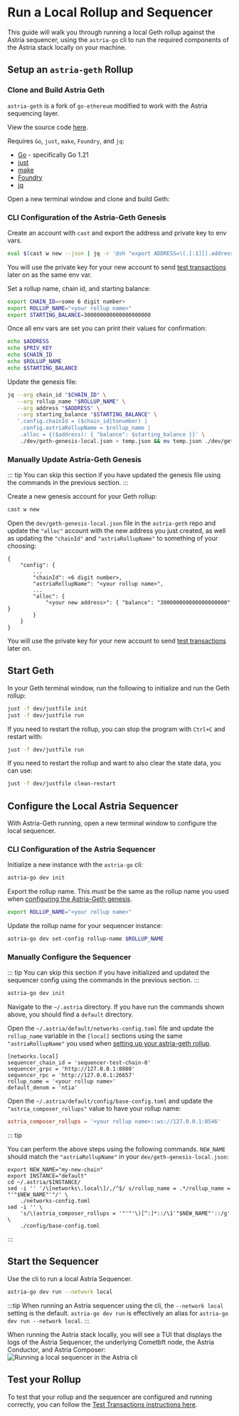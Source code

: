 # Run a Local Rollup and Sequencer

This guide will walk you through running a local Geth rollup against the Astria
sequencer, using the `astria-go` cli to run the required components of the
Astria stack locally on your machine.

## Setup an `astria-geth` Rollup

### Clone and Build Astria Geth

`astria-geth` is a fork of `go-ethereum` modified to work with
the Astria sequencing layer.

View the source code
[here](https://github.com/astriaorg/astria-geth).

Requires `Go`, `just`, `make`, `Foundry`, and `jq`:

- [Go](https://go.dev/doc/install) - specifically Go 1.21
- [just](https://github.com/casey/just)
- [make](https://www.gnu.org/software/make/)
- [Foundry](https://book.getfoundry.sh/getting-started/installation)
- [jq](https://jqlang.org/download/)

Open a new terminal window and clone and build Geth:

<!--@include: ../components/_clone-build-astria-geth.md-->

### CLI Configuration of the Astria-Geth Genesis

Create an account with `cast` and export the address and private key to env
vars.

```bash
eval $(cast w new --json | jq -r '@sh "export ADDRESS=\(.[:1][].address) PRIV_KEY=\(.[:1][].private_key)"')
```

You will use the private key for your new account to send [test
transactions](./test-transactions.md) later on as the same env var.

Set a rollup name, chain id, and starting balance:

```bash
export CHAIN_ID=<some 6 digit number>
export ROLLUP_NAME="<your rollup name>"
export STARTING_BALANCE=300000000000000000000
```

Once all env vars are set you can print their values for confirmation:

```bash
echo $ADDRESS
echo $PRIV_KEY
echo $CHAIN_ID
echo $ROLLUP_NAME
echo $STARTING_BALANCE
```

Update the genesis file:

```bash
jq --arg chain_id "$CHAIN_ID" \
   --arg rollup_name "$ROLLUP_NAME" \
   --arg address "$ADDRESS" \
   --arg starting_balance "$STARTING_BALANCE" \
   '.config.chainId = ($chain_id|tonumber) |
    .config.astriaRollupName = $rollup_name |
    .alloc = {($address): { "balance": $starting_balance }}' \
    ./dev/geth-genesis-local.json > temp.json && mv temp.json ./dev/geth-genesis-local.json
```

### Manually Update Astria-Geth Genesis

::: tip
You can skip this section if you have updated the genesis file using the
commands in the previous section.
:::

Create a new genesis account for your Geth rollup:

```bash
cast w new
```

Open the `dev/geth-genesis-local.json` file in the `astria-geth` repo and update
the `"alloc"` account with the new address you just created, as well as updating
the `"chainId"` and `"astriaRollupName"` to something of your choosing:

```json{4-5,8}
{
    "config": {
        ...
        "chainId": <6 digit number>,
        "astriaRollupName": "<your rollup name>",
        ...
        "alloc": {
            "<your new address>": { "balance": "300000000000000000000" }
        }
    }
}
```

You will use the private key for your new account to send [test
transactions](./test-transactions.md) later on.

## Start Geth

In your Geth terminal window, run the following to initialize and run the Geth rollup:

```bash
just -f dev/justfile init
just -f dev/justfile run
```

If you need to restart the rollup, you can stop the program with `Ctrl+C` and
restart with:

```bash
just -f dev/justfile run
```

If you need to restart the rollup and want to also clear the state data, you can
use:

```bash
just -f dev/justfile clean-restart
```

## Configure the Local Astria Sequencer

With Astria-Geth running, open a new terminal window to configure the local
sequencer.

### CLI Configuration of the Astria Sequencer

Initialize a new instance with the `astria-go` cli:

```bash
astria-go dev init
```

Export the rollup name. This *must* be the same as the rollup name you used
when [configuring the Astria-Geth
genesis](#cli-configuration-of-the-astria-geth-genesis).

```bash
export ROLLUP_NAME="<your rollup name>"
```

Update the rollup name for your sequencer instance:

```bash
astria-go dev set-config rollup-name $ROLLUP_NAME
```

### Manually Configure the Sequencer

::: tip
You can skip this section if you have initialized and updated the sequencer
config using the commands in the previous section.
:::

```bash
astria-go dev init
```

Navigate to the `~/.astria` directory. If you have run the commands shown above,
you should find a `default` directory.

Open the `~/.astria/default/networks-config.toml` file and update the
`rollup_name` variable in the `[local]` sections using the same
`"astriaRollupName"` you used when [setting up your astria-geth
 rollup](#setup-an-astria-geth-rollup).

```toml{5}
[networks.local]
sequencer_chain_id = 'sequencer-test-chain-0'
sequencer_grpc = 'http://127.0.0.1:8080'
sequencer_rpc = 'http://127.0.0.1:26657'
rollup_name = '<your rollup name>'
default_denom = 'ntia'
```

Open the `~/.astria/default/config/base-config.toml` and update the
`"astria_composer_rollups"` value to have your rollup name:

```toml
astria_composer_rollups = '<your rollup name>::ws://127.0.0.1:8546'
```

::: tip

You can perform the above steps using the following commands. `NEW_NAME` should
match the `"astriaRollupName"` in your `dev/geth-genesis-local.json`:

```shell
export NEW_NAME="my-new-chain"
export INSTANCE="default"
cd ~/.astria/$INSTANCE/
sed -i '' '/\[networks\.local\]/,/^$/ s/rollup_name = .*/rollup_name = "'"$NEW_NAME"'"/' \
    ./networks-config.toml
sed -i '' \
    's/\(astria_composer_rollups = '"'"'\)[^:]*::/\1'"$NEW_NAME"'::/g' \
    ./config/base-config.toml
```

:::

## Start the Sequencer

Use the cli to run a local Astria Sequencer.

```bash
astria-go dev run --network local
```

:::tip
When running an Astria sequencer using the cli, the `--network local` setting is
the default. `astria-go dev run` is effectively an alias for `astria-go dev run
--network local`.
:::

When running the Astria stack locally, you will see a TUI that displays the logs
of the Astria Sequencer, the underlying Cometbft node, the Astria Conductor, and
Astria Composer:
![Running a local sequencer in the Astria
cli](./assets/dusk-10-go-cli-local-sequencer.png)

## Test your Rollup

To test that your rollup and the sequencer are configured and running correctly,
you can follow the [Test Transactions instructions here](./test-transactions.md).
